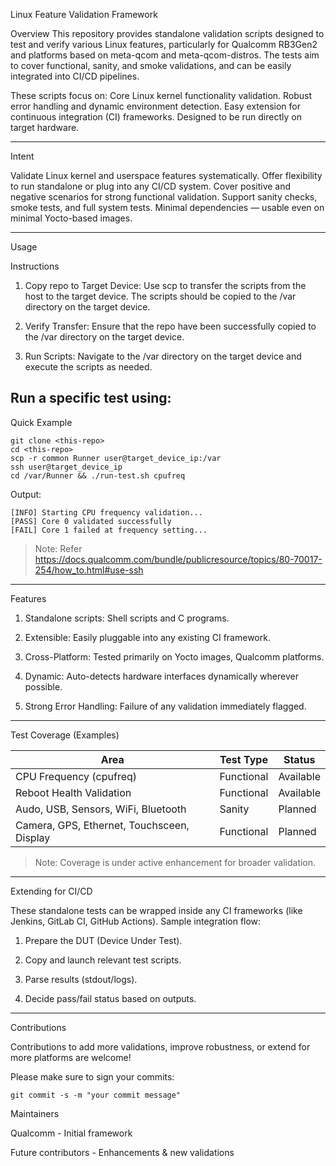 Linux Feature Validation Framework

Overview
This repository provides standalone validation scripts designed to test and verify various Linux features, particularly for Qualcomm RB3Gen2 and platforms based on meta-qcom and meta-qcom-distros.
The tests aim to cover functional, sanity, and smoke validations, and can be easily integrated into CI/CD pipelines.

These scripts focus on:
Core Linux kernel functionality validation.
Robust error handling and dynamic environment detection.
Easy extension for continuous integration (CI) frameworks.
Designed to be run directly on target hardware.

---

Intent

Validate Linux kernel and userspace features systematically.
Offer flexibility to run standalone or plug into any CI/CD system.
Cover positive and negative scenarios for strong functional validation.
Support sanity checks, smoke tests, and full system tests.
Minimal dependencies — usable even on minimal Yocto-based images.

---
Usage

Instructions

1. Copy repo to Target Device: Use scp to transfer the scripts from the host to the target device. The scripts should be copied to the /var directory on the target device.

2. Verify Transfer: Ensure that the repo have been successfully copied to the /var directory on the target device.

3. Run Scripts: Navigate to the /var directory on the target device and execute the scripts as needed.

Run a specific test using:
---
Quick Example
```
git clone <this-repo>
cd <this-repo>
scp -r common Runner user@target_device_ip:/var
ssh user@target_device_ip 
cd /var/Runner && ./run-test.sh cpufreq
```
Output:
```
[INFO] Starting CPU frequency validation...
[PASS] Core 0 validated successfully
[FAIL] Core 1 failed at frequency setting...
```
> Note: Refer https://docs.qualcomm.com/bundle/publicresource/topics/80-70017-254/how_to.html#use-ssh
---
Features

1. Standalone scripts: Shell scripts and C programs.

2. Extensible: Easily pluggable into any existing CI framework.

3. Cross-Platform: Tested primarily on Yocto images, Qualcomm platforms.

4. Dynamic: Auto-detects hardware interfaces dynamically wherever possible.

5. Strong Error Handling: Failure of any validation immediately flagged.

---

Test Coverage (Examples)

| Area          | Test Type      | Status        |
|---------------|----------------|----------------
| CPU Frequency (cpufreq)  | Functional        | Available |
| Reboot Health Validation | Functional        | Available |
| Audo, USB, Sensors, WiFi, Bluetooth  | Sanity       | Planned |
| Camera, GPS, Ethernet, Touchsceen, Display  | Functional | Planned |

> Note: Coverage is under active enhancement for broader validation.

---

Extending for CI/CD

These standalone tests can be wrapped inside any CI frameworks (like Jenkins, GitLab CI, GitHub Actions).
Sample integration flow:

1. Prepare the DUT (Device Under Test).

2. Copy and launch relevant test scripts.

3. Parse results (stdout/logs).

4. Decide pass/fail status based on outputs.

---

Contributions

Contributions to add more validations, improve robustness, or extend for more platforms are welcome!

Please make sure to sign your commits:
```
git commit -s -m "your commit message"
```

Maintainers

Qualcomm - Initial framework

Future contributors - Enhancements & new validations
